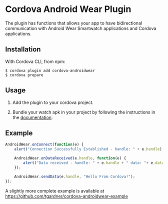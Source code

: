 
# Cordova Android Wear Plugin

The plugin has functions that allows your app to have bidirectional communication with Android Wear Smartwatch applications and Cordova applications.

## Installation
With Cordova CLI, from npm:
```
$ cordova plugin add cordova-androidwear
$ cordova prepare
```

## Usage

1. Add the plugin to your cordova project.

2. Bundle your watch apk in your project by following the instructions in the [documentation](https://developer.android.com/training/wearables/apps/packaging.html#PackageManually).

## Example
  ```javascript
  AndroidWear.onConnect(function(e) {
      alert("Connection Successfully Established - handle: " + e.handle);

      AndroidWear.onDataReceived(e.handle, function(e) {
          alert("Data received - handle: " + e.handle + " data: "+ e.data);
      });

      AndroidWear.sendData(e.handle, "Hello From Cordova!");
  });
  ```

A slightly more complete example is available at https://github.com/tgardner/cordova-androidwear-example
